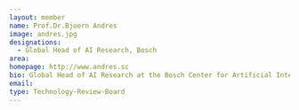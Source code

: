 ```yaml
---
layout: member
name: Prof.Dr.Bjoern Andres
image: andres.jpg
designations: 
  - Global Head of AI Research, Bosch
area:
homepage: http://www.andres.sc
bio: Global Head of AI Research at the Bosch Center for Artificial Intelligence,Honorary Professor of the University of Tübingen.
email:
type: Technology-Review-Board
---
```

